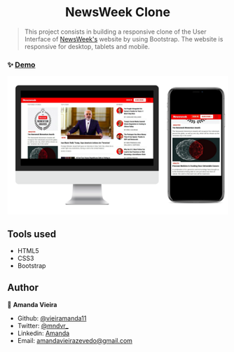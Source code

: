 <h1 align="center">NewsWeek Clone</h1>

> This project consists in building a responsive clone of the User Interface of [NewsWeek's](https://www.newsweek.com/) website by using Bootstrap. The website is responsive for desktop, tablets and mobile.

### ✨ [Demo](https://raw.githack.com/vieiramanda11/newsweek-clone/developer/index.html)

<img alt='screenshot' src='images/newsweek-mockup.png'>

## Tools used
  
  * HTML5
  * CSS3
  * Bootstrap

## Author

👤 **Amanda Vieira**

- Github: [@vieiramanda11](https://github.com/vieiramanda11)
- Twitter: [@mndvr_](https://twitter.com/mndvr_)
- Linkedin: [Amanda](https://www.linkedin.com/in/amandavieira23/)
- Email: [amandavieirazevedo@gmail.com]()
